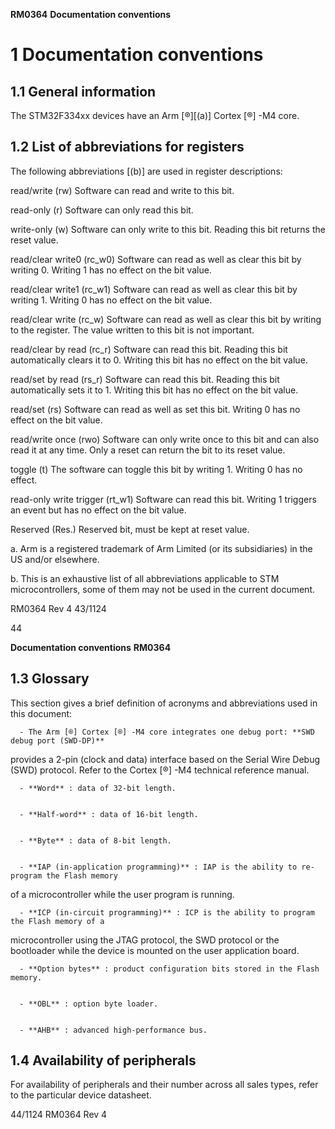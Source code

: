 **RM0364** **Documentation conventions**

# **1 Documentation conventions**

## **1.1 General information**


The STM32F334xx devices have an Arm [®][(a)] Cortex [®] -M4 core.

## **1.2 List of abbreviations for registers**


The following abbreviations [(b)] are used in register descriptions:


read/write (rw) Software can read and write to this bit.


read-only (r) Software can only read this bit.


write-only (w) Software can only write to this bit. Reading this bit returns the reset value.


read/clear write0 (rc_w0) Software can read as well as clear this bit by writing 0. Writing 1 has no
effect on the bit value.


read/clear write1 (rc_w1) Software can read as well as clear this bit by writing 1. Writing 0 has no
effect on the bit value.


read/clear write (rc_w) Software can read as well as clear this bit by writing to the register. The
value written to this bit is not important.


read/clear by read (rc_r) Software can read this bit. Reading this bit automatically clears it to 0.
Writing this bit has no effect on the bit value.


read/set by read (rs_r) Software can read this bit. Reading this bit automatically sets it to 1.
Writing this bit has no effect on the bit value.


read/set (rs) Software can read as well as set this bit. Writing 0 has no effect on the bit
value.


read/write once (rwo) Software can only write once to this bit and can also read it at any time.
Only a reset can return the bit to its reset value.


toggle (t) The software can toggle this bit by writing 1. Writing 0 has no effect.


read-only write trigger (rt_w1) Software can read this bit. Writing 1 triggers an event but has no effect on
the bit value.


Reserved (Res.) Reserved bit, must be kept at reset value.


a. Arm is a registered trademark of Arm Limited (or its subsidiaries) in the US and/or elsewhere.


b. This is an exhaustive list of all abbreviations applicable to STM microcontrollers, some of them may not be
used in the current document.


RM0364 Rev 4 43/1124



44


**Documentation conventions** **RM0364**

## **1.3 Glossary**


This section gives a brief definition of acronyms and abbreviations used in this document:

      - The Arm [®] Cortex [®] -M4 core integrates one debug port: **SWD debug port (SWD-DP)**
provides a 2-pin (clock and data) interface based on the Serial Wire Debug (SWD)
protocol. Refer to the Cortex [®] -M4 technical reference manual.


      - **Word** : data of 32-bit length.


      - **Half-word** : data of 16-bit length.


      - **Byte** : data of 8-bit length.


      - **IAP (in-application programming)** : IAP is the ability to re-program the Flash memory
of a microcontroller while the user program is running.


      - **ICP (in-circuit programming)** : ICP is the ability to program the Flash memory of a
microcontroller using the JTAG protocol, the SWD protocol or the bootloader while the
device is mounted on the user application board.


      - **Option bytes** : product configuration bits stored in the Flash memory.


      - **OBL** : option byte loader.


      - **AHB** : advanced high-performance bus.

## **1.4 Availability of peripherals**


For availability of peripherals and their number across all sales types, refer to the particular
device datasheet.


44/1124 RM0364 Rev 4


